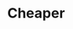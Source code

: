 ---
title: "Cheaper"
url: /santiago-de-veraguas/cheaper-avenida-manuel-celestino-gonzalez/
shop: ropa
---